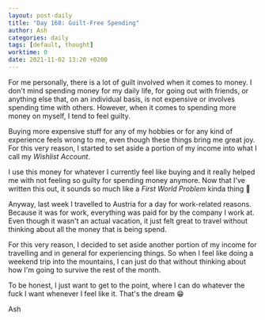 ```yaml
---
layout: post-daily
title: "Day 168: Guilt-Free Spending"
author: Ash
categories: daily
tags: [default, thought]
worktime: 0
date: 2021-11-02 13:20 +0200
---
```


For me personally, there is a lot of guilt involved when it comes to money. I don't mind spending money for my daily life, for going out with friends, or anything else that, on an individual basis, is not expensive or involves spending time with others. However, when it comes to spending more money on myself, I tend to feel guilty.

Buying more expensive stuff for any of my hobbies or for any kind of experience feels wrong to me, even though these things bring me great joy. For this very reason, I started to set aside a portion of my income into what I call my *Wishlist Account*.

I use this money for whatever I currently feel like buying and it really helped me with not feeling so guilty for spending money anymore. Now that I've written this out, it sounds so much like a *First World Problem* kinda thing 🤔

Anyway, last week I travelled to Austria for a day for work-related reasons. Because it was for work, everything was paid for by the company I work at. Even though it wasn't an actual vacation, it just felt great to travel without thinking about all the money that is being spend. 

For this very reason, I decided to set aside another portion of my income for travelling and in general for experiencing things. So when I feel like doing a weekend trip into the mountains, I can just do that without thinking about how I'm going to survive the rest of the month.

To be honest, I just want to get to the point, where I can do whatever the fuck I want whenever I feel like it. That's the dream 😁

Ash
